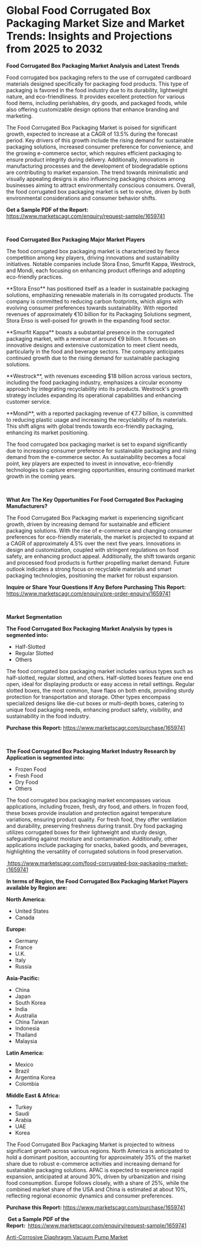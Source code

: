 <p><h1>Global Food Corrugated Box Packaging Market Size and Market Trends: Insights and Projections from 2025 to 2032</h1></p><p><strong>Food Corrugated Box Packaging Market Analysis and Latest Trends</strong></p>
<p><p>Food corrugated box packaging refers to the use of corrugated cardboard materials designed specifically for packaging food products. This type of packaging is favored in the food industry due to its durability, lightweight nature, and eco-friendliness. It provides excellent protection for various food items, including perishables, dry goods, and packaged foods, while also offering customizable design options that enhance branding and marketing.</p><p>The Food Corrugated Box Packaging Market is poised for significant growth, expected to increase at a CAGR of 13.5% during the forecast period. Key drivers of this growth include the rising demand for sustainable packaging solutions, increased consumer preference for convenience, and the growing e-commerce sector, which requires efficient packaging to ensure product integrity during delivery. Additionally, innovations in manufacturing processes and the development of biodegradable options are contributing to market expansion. The trend towards minimalistic and visually appealing designs is also influencing packaging choices among businesses aiming to attract environmentally conscious consumers. Overall, the food corrugated box packaging market is set to evolve, driven by both environmental considerations and consumer behavior shifts.</p></p>
<p><strong>Get a Sample PDF of the Report:&nbsp;</strong> <a href="https://www.marketscagr.com/enquiry/request-sample/1659741?utm_campaign=3454&utm_medium=2&utm_source=Github&utm_content=ia&utm_term=23032025&utm_id=food-corrugated-box-packaging">https://www.marketscagr.com/enquiry/request-sample/1659741</a></p>
<p>&nbsp;</p>
<p><strong>Food Corrugated Box Packaging Major Market Players</strong></p>
<p><p>The food corrugated box packaging market is characterized by fierce competition among key players, driving innovations and sustainability initiatives. Notable companies include Stora Enso, Smurfit Kappa, Westrock, and Mondi, each focusing on enhancing product offerings and adopting eco-friendly practices.</p><p>**Stora Enso** has positioned itself as a leader in sustainable packaging solutions, emphasizing renewable materials in its corrugated products. The company is committed to reducing carbon footprints, which aligns with evolving consumer preferences towards sustainability. With reported revenues of approximately €10 billion for its Packaging Solutions segment, Stora Enso is well-poised for growth in the expanding food sector.</p><p>**Smurfit Kappa** boasts a substantial presence in the corrugated packaging market, with a revenue of around €9 billion. It focuses on innovative designs and extensive customization to meet client needs, particularly in the food and beverage sectors. The company anticipates continued growth due to the rising demand for sustainable packaging solutions.</p><p>**Westrock**, with revenues exceeding $18 billion across various sectors, including the food packaging industry, emphasizes a circular economy approach by integrating recyclability into its products. Westrock's growth strategy includes expanding its operational capabilities and enhancing customer service.</p><p>**Mondi**, with a reported packaging revenue of €7.7 billion, is committed to reducing plastic usage and increasing the recyclability of its materials. This shift aligns with global trends towards eco-friendly packaging, enhancing its market positioning.</p><p>The food corrugated box packaging market is set to expand significantly due to increasing consumer preference for sustainable packaging and rising demand from the e-commerce sector. As sustainability becomes a focal point, key players are expected to invest in innovative, eco-friendly technologies to capture emerging opportunities, ensuring continued market growth in the coming years.</p></p>
<p>&nbsp;</p>
<p><strong>What Are The Key Opportunities For Food Corrugated Box Packaging Manufacturers?</strong></p>
<p><p>The Food Corrugated Box Packaging market is experiencing significant growth, driven by increasing demand for sustainable and efficient packaging solutions. With the rise of e-commerce and changing consumer preferences for eco-friendly materials, the market is projected to expand at a CAGR of approximately 4.5% over the next five years. Innovations in design and customization, coupled with stringent regulations on food safety, are enhancing product appeal. Additionally, the shift towards organic and processed food products is further propelling market demand. Future outlook indicates a strong focus on recyclable materials and smart packaging technologies, positioning the market for robust expansion.</p></p>
<p><strong>Inquire or Share Your Questions If Any Before Purchasing This Report:</strong> <a href="https://www.marketscagr.com/enquiry/pre-order-enquiry/1659741?utm_campaign=3454&utm_medium=2&utm_source=Github&utm_content=ia&utm_term=23032025&utm_id=food-corrugated-box-packaging">https://www.marketscagr.com/enquiry/pre-order-enquiry/1659741</a></p>
<p>&nbsp;</p>
<p><strong>Market Segmentation</strong></p>
<p><strong>The Food Corrugated Box Packaging Market Analysis by types is segmented into:</strong></p>
<p><ul><li>Half-Slotted</li><li>Regular Slotted</li><li>Others</li></ul></p>
<p><p>The food corrugated box packaging market includes various types such as half-slotted, regular slotted, and others. Half-slotted boxes feature one end open, ideal for displaying products or easy access in retail settings. Regular slotted boxes, the most common, have flaps on both ends, providing sturdy protection for transportation and storage. Other types encompass specialized designs like die-cut boxes or multi-depth boxes, catering to unique food packaging needs, enhancing product safety, visibility, and sustainability in the food industry.</p></p>
<p><strong>Purchase this Report:&nbsp;</strong><a href="https://www.marketscagr.com/purchase/1659741?utm_campaign=3454&utm_medium=2&utm_source=Github&utm_content=ia&utm_term=23032025&utm_id=food-corrugated-box-packaging">https://www.marketscagr.com/purchase/1659741</a></p>
<p>&nbsp;</p>
<p><strong>The Food Corrugated Box Packaging Market Industry Research by Application is segmented into:</strong></p>
<p><ul><li>Frozen Food</li><li>Fresh Food</li><li>Dry Food</li><li>Others</li></ul></p>
<p><p>The food corrugated box packaging market encompasses various applications, including frozen, fresh, dry food, and others. In frozen food, these boxes provide insulation and protection against temperature variations, ensuring product quality. For fresh food, they offer ventilation and durability, preserving freshness during transit. Dry food packaging utilizes corrugated boxes for their lightweight and sturdy design, safeguarding against moisture and contamination. Additionally, other applications include packaging for snacks, baked goods, and beverages, highlighting the versatility of corrugated solutions in food preservation.</p></p>
<p><a href="https://www.marketscagr.com/food-corrugated-box-packaging-market-r1659741?utm_campaign=3454&utm_medium=2&utm_source=Github&utm_content=ia&utm_term=23032025&utm_id=food-corrugated-box-packaging">&nbsp;https://www.marketscagr.com/food-corrugated-box-packaging-market-r1659741</a></p>
<p><strong>In terms of Region, the Food Corrugated Box Packaging Market Players available by Region are:</strong></p>
<p>
    <p> <strong> North America: </strong>
        <ul>
            <li>United States</li>
            <li>Canada</li>
        </ul>
        </p> 
    <p> <strong> Europe: </strong>
        <ul>
            <li>Germany</li>
            <li>France</li>
            <li>U.K.</li>
            <li>Italy</li>
            <li>Russia</li>
        </ul>
        </p> 
    <p> <strong> Asia-Pacific: </strong>
        <ul>
            <li>China</li>
            <li>Japan</li>
            <li>South Korea</li>
            <li>India</li>
            <li>Australia</li>
            <li>China Taiwan</li>
            <li>Indonesia</li>
            <li>Thailand</li>
            <li>Malaysia</li>
        </ul>
        </p> 
    <p> <strong> Latin America: </strong>
        <ul>
            <li>Mexico</li>
            <li>Brazil</li>
            <li>Argentina Korea</li>
            <li>Colombia</li>
        </ul>
        </p> 
    <p> <strong> Middle East & Africa: </strong>
        <ul>
            <li>Turkey</li>
            <li>Saudi</li>
            <li>Arabia</li>
            <li>UAE</li>
            <li>Korea</li>
        </ul>
    </p>
    </p>
<p><p>The Food Corrugated Box Packaging Market is projected to witness significant growth across various regions. North America is anticipated to hold a dominant position, accounting for approximately 35% of the market share due to robust e-commerce activities and increasing demand for sustainable packaging solutions. APAC is expected to experience rapid expansion, anticipated at around 30%, driven by urbanization and rising food consumption. Europe follows closely, with a share of 25%, while the combined market share of the USA and China is estimated at about 10%, reflecting regional economic dynamics and consumer preferences.</p></p>
<p><strong>Purchase this Report: </strong><a href="https://www.marketscagr.com/purchase/1659741?utm_campaign=3454&utm_medium=2&utm_source=Github&utm_content=ia&utm_term=23032025&utm_id=food-corrugated-box-packaging">https://www.marketscagr.com/purchase/1659741</a></p>
<p>&nbsp;<strong>Get a Sample PDF of the Report:&nbsp;&nbsp;</strong><a href="https://www.marketscagr.com/enquiry/request-sample/1659741?utm_campaign=3454&utm_medium=2&utm_source=Github&utm_content=ia&utm_term=23032025&utm_id=food-corrugated-box-packaging">https://www.marketscagr.com/enquiry/request-sample/1659741</a></p>
<p><strong></strong></p>
<p><p><a href="https://github.com/nkbaroga/Market-Research-Report-List-1/blob/main/anti-corrosive-diaphragm-vacuum-pump-market.md?utm_campaign=3454&utm_medium=2&utm_source=Github&utm_content=ia&utm_term=23032025&utm_id=food-corrugated-box-packaging">Anti-Corrosive Diaphragm Vacuum Pump Market</a></p></p>